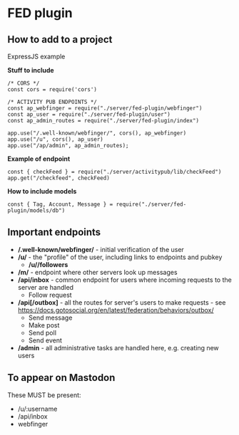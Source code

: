 # FED plugin

## How to add to a project

ExpressJS example

**Stuff to include**

    /* CORS */
    const cors = require('cors')

    /* ACTIVITY PUB ENDPOINTS */
    const ap_webfinger = require("./server/fed-plugin/webfinger")
    const ap_user = require("./server/fed-plugin/user")
    const ap_admin_routes = require("./server/fed-plugin/index")

    app.use("/.well-known/webfinger/", cors(), ap_webfinger)
    app.use("/u", cors(), ap_user)
    app.use("/ap/admin", ap_admin_routes);


**Example of endpoint**

    const { checkFeed } = require("./server/activitypub/lib/checkFeed")
    app.get("/checkfeed", checkFeed)

**How to include models**

    const { Tag, Account, Message } = require("./server/fed-plugin/models/db")

## Important endpoints

* **/.well-known/webfinger/** - initial verification of the user
* **/u/<user>** - the "profile" of the user, including links to endpoints and pubkey
    * **/u/<user>/followers**
* **/m/<message>** - endpoint where other servers look up messages
* **/api/inbox** - common endpoint for users where incoming requests to the server are handled
    * Follow request
* **/api[/outbox]** - all the routes for server's users to make requests - see https://docs.gotosocial.org/en/latest/federation/behaviors/outbox/
    * Send message
    * Make post
    * Send poll
    * Send event
* **/admin** - all administrative tasks are handled here, e.g. creating new users

## To appear on Mastodon

These MUST be present:

* /u/:username
* /api/inbox
* webfinger
